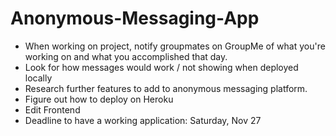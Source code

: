 # Anonymous-Messaging-App
- When working on project, notify groupmates on GroupMe of what you're working on and what you accomplished that day.
- Look for how messages would work / not showing when deployed locally
- Research further features to add to anonymous messaging platform.
- Figure out how to deploy on Heroku
- Edit Frontend
- Deadline to have a working application: Saturday, Nov 27
